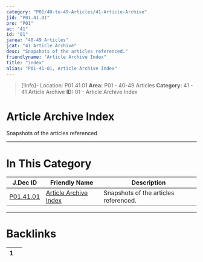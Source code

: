 ```yaml
---
category: "P01/40-to-49-Articles/41-Article-Archive"
jid: "P01.41.01"
pro: "P01"
ac: "41"
id: "01"
jarea: "40-49 Articles"
jcat: "41 Article Archive"
desc: "Snapshots of the articles referenced."
friendlyname: "Article Archive Index"
title: "index"
alias: "P01-41-01, Article Archive Index"
---
```

>[!info]- Location: P01.41.01
>**Area:** P01 - 40-49 Articles
>**Category:** 41 - 41 Article Archive
>**ID:** 01 - Article Archive Index

# Article Archive Index

Snapshots of the articles referenced
 


---
# In This Category

| J.Dec ID                                                                        | Friendly Name                                                                               | Description                           |
| ------------------------------------------------------------------------------- | ------------------------------------------------------------------------------------------- | ------------------------------------- |
| [P01.41.01](index.md) | [Article Archive Index](index.md) | Snapshots of the articles referenced. |


---
# Backlinks
<div><table class="dataview table-view-table"><thead class="table-view-thead"><tr class="table-view-tr-header"><th class="table-view-th"><span></span><span class="dataview small-text">1</span></th><th class="table-view-th"><span></span></th></tr></thead><tbody class="table-view-tbody"></tbody></table></div>